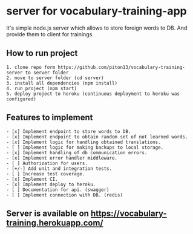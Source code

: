 # server for vocabulary-training-app
It's simple node.js server which allows to store foreign words to DB. And provide them to client for trainings.

## How to run project
    1. clone repo form https://github.com/piton13/vocabulary-training-server to server folder
    2. move to server folder (cd server)
    3. install all dependencies (npm install)
    4. run project (npm start)
    5. deploy project to heroku (continuous deployment to heroku was configured)

## Features to implement
    - [x] Implement endpoint to store words to DB.
    - [x] Implement endpoint to obtain random set of not learned words.
    - [x] Implement logic for handling obtained translations.
    - [ ] Implement logic for making backups to local storage.
    - [x] Implement handling of db communication errors.
    - [x] Implement error handler middleware.
    - [ ] Authorization for users.
    - [+/-] Add unit and integration tests.
    - [ ] Increase test coverage.
    - [x] Implement CI.
    - [x] Implement deploy to heroku.
    - [ ] Documentation for api. (swagger)
    - [ ] Implement connection with DB. (redis)

## Server is available on https://vocabulary-training.herokuapp.com/